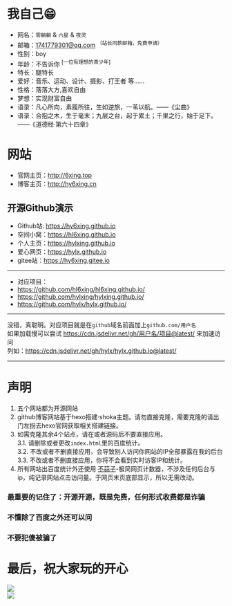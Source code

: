 # 我自己😁
            
   
            
- 网名：`零躺躺` & `六星` & `夜灵`
- 邮箱：1741779301@qq.com  <sup>（站长同款邮箱，免费申请）</sup>
- 性别：boy
- 年龄：不告诉你 <sup>[一位有理想的青少年]</sup>
- 特长：腿特长
- 爱好：音乐、运动、设计、摄影、打王者 等……
- 性格：落落大方,喜欢自由
- 梦想：实现财富自由
- 语录：凡心所向，素履所往，生如逆旅，一苇以航。——《尘曲》
- 语录：合抱之木，生于毫末；九层之台，起于累土；千里之行，始于足下。——《道德经·第六十四章》
        
# 网站
- 官网主页：http://6xing.top
- 博客主页：http://hy6xing.cn
## 开源Github演示
- Github站: https://hy6xing.github.io
- 空间小窝：https://hl6xing.github.io   
- 个人主页：https://hylxing.github.io           
- 爱心网页：https://hylx.github.io
- gitee站：https://hy6xing.gitee.io
***
- 对应项目：
- https://github.com/hl6xing/hl6xing.github.io/
- https://github.com/hylxing/hylxing.github.io/
- https://github.com/hylx/hylx.github.io/
 *** 
 没错，真聪明。对应项目就是在`github`域名前面加上`github.com/用户名`  
 如果加载慢可以尝试 https://cdn.jsdelivr.net/gh/用户名/项目@latest/ 来加速访问  
 列如：https://cdn.jsdelivr.net/gh/hylx/hylx.github.io@latest/
 ***
# 声明
1. 五个网站都为开源网站  
2. github博客网站基于hexo搭建·shoka主题。请勿直接克隆，需要克隆的请出门左拐去hexo官网获取相关搭建链接。  
3. 如需克隆其余4个站点，请在或者源码后不要直接应用。  
3.1. 请删除或者更改`index.html`里的百度统计。  
3.2. 不改或者不删直接应用，会导致别人访问你网站的IP全部暴露在我的后台  
3.3. 不改或者不删直接应用，你将不会看到实时访客IP和统计。  
4. 所有网站出百度统计外还使用 [不蒜子](http://busuanzi.ibruce.info/)-极简网页计数器，不涉及任何后台与ip，纯记录网站点击访问量。于网页末页底部显示，所以无需改动。 
### 最重要的记住了：开源开源，既是免费，任何形式收费都是诈骗
### 不懂除了百度之外还可以问
### 不要犯傻被骗了
# 最后，祝大家玩的开心
![](https://gimg2.baidu.com/image_search/src=http%3A%2F%2Fimg9.doubanio.com%2Fview%2Fgroup_topic%2Fraw%2Fpublic%2Fp281812384.jpg&refer=http%3A%2F%2Fimg9.doubanio.com&app=2002&size=f9999,10000&q=a80&n=0&g=0n&fmt=auto?sec=1678872874&t=a5b0587da2559da9029c5ae1fff0d352)  
![](https://gimg2.baidu.com/image_search/src=http%3A%2F%2Fimg1.doubanio.com%2Fview%2Fgroup_topic%2Fraw%2Fpublic%2Fp281812147.jpg&refer=http%3A%2F%2Fimg1.doubanio.com&app=2002&size=f9999,10000&q=a80&n=0&g=0n&fmt=auto?sec=1678872851&t=c0040838fa1983502b24b7283f2037fb)
